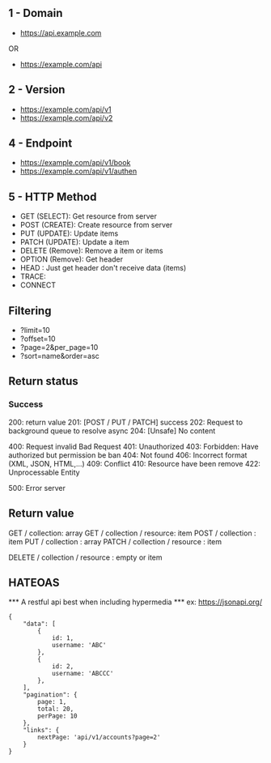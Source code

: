 ## 1 - Domain
* https://api.example.com 

OR

* https://example.com/api

## 2 - Version

* https://example.com/api/v1
* https://example.com/api/v2

## 4 - Endpoint

* https://example.com/api/v1/book
* https://example.com/api/v1/authen

## 5 - HTTP Method

* GET (SELECT): Get resource from server
* POST (CREATE): Create resource from server
* PUT (UPDATE): Update items
* PATCH (UPDATE): Update a item
* DELETE (Remove): Remove a item or items
* OPTION (Remove): Get header
* HEAD : Just get header don't receive data (items)
* TRACE: 
* CONNECT

## Filtering

* ?limit=10
* ?offset=10
* ?page=2&per_page=10
* ?sort=name&order=asc

## Return status

### Success
200: return value
201: [POST / PUT / PATCH] success
202: Request to background queue to resolve async
204: [Unsafe] No content

400: Request invalid Bad Request
401: Unauthorized
403: Forbidden: Have authorized but permission be ban
404: Not found
406: Incorrect format (XML, JSON, HTML,...)
409: Conflict
410: Resource have been remove
422: Unprocessable Entity

500: Error server

## Return value

GET / collection: array
GET / collection / resource: item
POST / collection : item
PUT / collection : array
PATCH / collection / resource : item

DELETE / collection / resource : empty or item

## HATEOAS
*** A restful api best when including hypermedia ***
ex: https://jsonapi.org/
```
{
    "data": [
        {
            id: 1,
            username: 'ABC'
        },
        {
            id: 2,
            username: 'ABCCC'
        },
    ],
    "pagination": {
        page: 1,
        total: 20,
        perPage: 10
    },
    "links": {
        nextPage: 'api/v1/accounts?page=2'
    }
}
```
